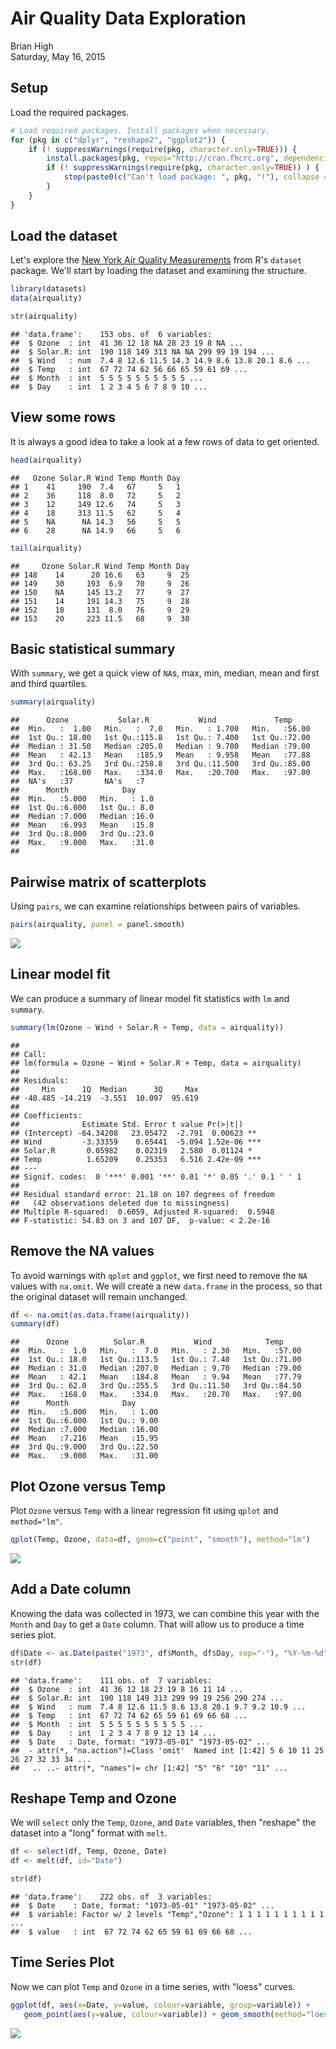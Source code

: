 # Air Quality Data Exploration
Brian High  
Saturday, May 16, 2015  

Setup
-----

Load the required packages.


```r
# Load required packages. Install packages when necessary.
for (pkg in c("dplyr", "reshape2", "ggplot2")) {
    if (! suppressWarnings(require(pkg, character.only=TRUE))) {
        install.packages(pkg, repos="http://cran.fhcrc.org", dependencies=TRUE)
        if (! suppressWarnings(require(pkg, character.only=TRUE)) ) {
            stop(paste0(c("Can't load package: ", pkg, "!"), collapse = ""))
        }
    }
}
```

Load the dataset
----------------

Let's explore the [New York Air Quality Measurements](http://stat.ethz.ch/R-manual/R-patched/library/datasets/html/airquality.html) from R's `dataset` package. We'll start
by loading the dataset and examining the structure.


```r
library(datasets)
data(airquality)

str(airquality)
```

```
## 'data.frame':	153 obs. of  6 variables:
##  $ Ozone  : int  41 36 12 18 NA 28 23 19 8 NA ...
##  $ Solar.R: int  190 118 149 313 NA NA 299 99 19 194 ...
##  $ Wind   : num  7.4 8 12.6 11.5 14.3 14.9 8.6 13.8 20.1 8.6 ...
##  $ Temp   : int  67 72 74 62 56 66 65 59 61 69 ...
##  $ Month  : int  5 5 5 5 5 5 5 5 5 5 ...
##  $ Day    : int  1 2 3 4 5 6 7 8 9 10 ...
```

View some rows
--------------

It is always a good idea to take a look at a few rows of data to get oriented.


```r
head(airquality)
```

```
##   Ozone Solar.R Wind Temp Month Day
## 1    41     190  7.4   67     5   1
## 2    36     118  8.0   72     5   2
## 3    12     149 12.6   74     5   3
## 4    18     313 11.5   62     5   4
## 5    NA      NA 14.3   56     5   5
## 6    28      NA 14.9   66     5   6
```

```r
tail(airquality)
```

```
##     Ozone Solar.R Wind Temp Month Day
## 148    14      20 16.6   63     9  25
## 149    30     193  6.9   70     9  26
## 150    NA     145 13.2   77     9  27
## 151    14     191 14.3   75     9  28
## 152    18     131  8.0   76     9  29
## 153    20     223 11.5   68     9  30
```

Basic statistical summary
-------------------------

With `summary`, we get a quick view of `NA`s, max, min, median, mean and first 
and third quartiles.


```r
summary(airquality)
```

```
##      Ozone           Solar.R           Wind             Temp      
##  Min.   :  1.00   Min.   :  7.0   Min.   : 1.700   Min.   :56.00  
##  1st Qu.: 18.00   1st Qu.:115.8   1st Qu.: 7.400   1st Qu.:72.00  
##  Median : 31.50   Median :205.0   Median : 9.700   Median :79.00  
##  Mean   : 42.13   Mean   :185.9   Mean   : 9.958   Mean   :77.88  
##  3rd Qu.: 63.25   3rd Qu.:258.8   3rd Qu.:11.500   3rd Qu.:85.00  
##  Max.   :168.00   Max.   :334.0   Max.   :20.700   Max.   :97.00  
##  NA's   :37       NA's   :7                                       
##      Month            Day      
##  Min.   :5.000   Min.   : 1.0  
##  1st Qu.:6.000   1st Qu.: 8.0  
##  Median :7.000   Median :16.0  
##  Mean   :6.993   Mean   :15.8  
##  3rd Qu.:8.000   3rd Qu.:23.0  
##  Max.   :9.000   Max.   :31.0  
## 
```

Pairwise matrix of scatterplots
-------------------------------

Using `pairs`, we can examine relationships between pairs of variables.


```r
pairs(airquality, panel = panel.smooth)
```

![](airquality_files/figure-html/unnamed-chunk-5-1.png) 

Linear model fit
----------------

We can produce a summary of linear model fit statistics with `lm` and `summary`.


```r
summary(lm(Ozone ~ Wind + Solar.R + Temp, data = airquality))
```

```
## 
## Call:
## lm(formula = Ozone ~ Wind + Solar.R + Temp, data = airquality)
## 
## Residuals:
##     Min      1Q  Median      3Q     Max 
## -40.485 -14.219  -3.551  10.097  95.619 
## 
## Coefficients:
##              Estimate Std. Error t value Pr(>|t|)    
## (Intercept) -64.34208   23.05472  -2.791  0.00623 ** 
## Wind         -3.33359    0.65441  -5.094 1.52e-06 ***
## Solar.R       0.05982    0.02319   2.580  0.01124 *  
## Temp          1.65209    0.25353   6.516 2.42e-09 ***
## ---
## Signif. codes:  0 '***' 0.001 '**' 0.01 '*' 0.05 '.' 0.1 ' ' 1
## 
## Residual standard error: 21.18 on 107 degrees of freedom
##   (42 observations deleted due to missingness)
## Multiple R-squared:  0.6059,	Adjusted R-squared:  0.5948 
## F-statistic: 54.83 on 3 and 107 DF,  p-value: < 2.2e-16
```

Remove the NA values
--------------------

To avoid warnings with `qplot` and `ggplot`, we first need to remove the `NA` 
values with `na.omit`. We will create a new `data.frame` in the process, so that
the original dataset will remain unchanged.


```r
df <- na.omit(as.data.frame(airquality))
summary(df)
```

```
##      Ozone          Solar.R           Wind            Temp      
##  Min.   :  1.0   Min.   :  7.0   Min.   : 2.30   Min.   :57.00  
##  1st Qu.: 18.0   1st Qu.:113.5   1st Qu.: 7.40   1st Qu.:71.00  
##  Median : 31.0   Median :207.0   Median : 9.70   Median :79.00  
##  Mean   : 42.1   Mean   :184.8   Mean   : 9.94   Mean   :77.79  
##  3rd Qu.: 62.0   3rd Qu.:255.5   3rd Qu.:11.50   3rd Qu.:84.50  
##  Max.   :168.0   Max.   :334.0   Max.   :20.70   Max.   :97.00  
##      Month            Day       
##  Min.   :5.000   Min.   : 1.00  
##  1st Qu.:6.000   1st Qu.: 9.00  
##  Median :7.000   Median :16.00  
##  Mean   :7.216   Mean   :15.95  
##  3rd Qu.:9.000   3rd Qu.:22.50  
##  Max.   :9.000   Max.   :31.00
```

Plot Ozone versus Temp
----------------------

Plot `Ozone` versus `Temp` with a linear regression fit using `qplot` and `method="lm"`.


```r
qplot(Temp, Ozone, data=df, geom=c("point", "smooth"), method="lm")
```

![](airquality_files/figure-html/unnamed-chunk-8-1.png) 

Add a Date column
-----------------

Knowing the data was collected in 1973, we can combine this year with the `Month` 
and `Day` to get a `Date` column. That will allow us to produce a time series plot.


```r
df$Date <- as.Date(paste("1973", df$Month, df$Day, sep="-"), "%Y-%m-%d")
str(df)
```

```
## 'data.frame':	111 obs. of  7 variables:
##  $ Ozone  : int  41 36 12 18 23 19 8 16 11 14 ...
##  $ Solar.R: int  190 118 149 313 299 99 19 256 290 274 ...
##  $ Wind   : num  7.4 8 12.6 11.5 8.6 13.8 20.1 9.7 9.2 10.9 ...
##  $ Temp   : int  67 72 74 62 65 59 61 69 66 68 ...
##  $ Month  : int  5 5 5 5 5 5 5 5 5 5 ...
##  $ Day    : int  1 2 3 4 7 8 9 12 13 14 ...
##  $ Date   : Date, format: "1973-05-01" "1973-05-02" ...
##  - attr(*, "na.action")=Class 'omit'  Named int [1:42] 5 6 10 11 25 26 27 32 33 34 ...
##   .. ..- attr(*, "names")= chr [1:42] "5" "6" "10" "11" ...
```

Reshape Temp and Ozone
----------------------

We will `select` only the `Temp`, `Ozone`, and `Date` variables, then "reshape"
the dataset into a "long" format with `melt`.


```r
df <- select(df, Temp, Ozone, Date) 
df <- melt(df, id="Date")

str(df)
```

```
## 'data.frame':	222 obs. of  3 variables:
##  $ Date    : Date, format: "1973-05-01" "1973-05-02" ...
##  $ variable: Factor w/ 2 levels "Temp","Ozone": 1 1 1 1 1 1 1 1 1 1 ...
##  $ value   : int  67 72 74 62 65 59 61 69 66 68 ...
```

Time Series Plot
----------------

Now we can plot `Temp` and `Ozone` in a time series, with "loess" curves. 


```r
ggplot(df, aes(x=Date, y=value, colour=variable, group=variable)) +
   geom_point(aes(y=value, colour=variable)) + geom_smooth(method="loess")
```

![](airquality_files/figure-html/unnamed-chunk-11-1.png) 
